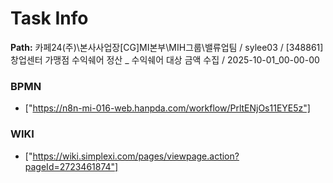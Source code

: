 # Task Info

**Path:** 카페24(주)\본사사업장\[CG]MI본부\MIH그룹\밸류업팀 / sylee03 / [348861] 창업센터 가맹점 수익쉐어 정산 _ 수익쉐어 대상 금액 수집 / 2025-10-01_00-00-00

### BPMN
- ["https://n8n-mi-016-web.hanpda.com/workflow/PrltENjOs11EYE5z"]

### WIKI
- ["https://wiki.simplexi.com/pages/viewpage.action?pageId=2723461874"]

